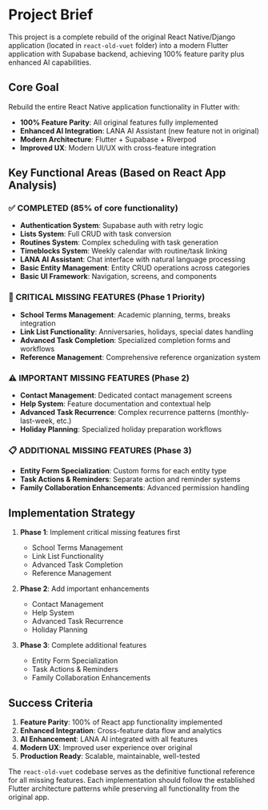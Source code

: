 # Project Brief

This project is a complete rebuild of the original React Native/Django application (located in `react-old-vuet` folder) into a modern Flutter application with Supabase backend, achieving 100% feature parity plus enhanced AI capabilities.

## Core Goal
Rebuild the entire React Native application functionality in Flutter with:
- **100% Feature Parity**: All original features fully implemented
- **Enhanced AI Integration**: LANA AI Assistant (new feature not in original)
- **Modern Architecture**: Flutter + Supabase + Riverpod
- **Improved UX**: Modern UI/UX with cross-feature integration

## Key Functional Areas (Based on React App Analysis)

### ✅ COMPLETED (85% of core functionality)
- **Authentication System**: Supabase auth with retry logic
- **Lists System**: Full CRUD with task conversion
- **Routines System**: Complex scheduling with task generation
- **Timeblocks System**: Weekly calendar with routine/task linking
- **LANA AI Assistant**: Chat interface with natural language processing
- **Basic Entity Management**: Entity CRUD operations across categories
- **Basic UI Framework**: Navigation, screens, and components

### 🚨 CRITICAL MISSING FEATURES (Phase 1 Priority)
- **School Terms Management**: Academic planning, terms, breaks integration
- **Link List Functionality**: Anniversaries, holidays, special dates handling
- **Advanced Task Completion**: Specialized completion forms and workflows
- **Reference Management**: Comprehensive reference organization system

### ⚠️ IMPORTANT MISSING FEATURES (Phase 2)
- **Contact Management**: Dedicated contact management screens
- **Help System**: Feature documentation and contextual help
- **Advanced Task Recurrence**: Complex recurrence patterns (monthly-last-week, etc.)
- **Holiday Planning**: Specialized holiday preparation workflows

### 📋 ADDITIONAL MISSING FEATURES (Phase 3)
- **Entity Form Specialization**: Custom forms for each entity type
- **Task Actions & Reminders**: Separate action and reminder systems
- **Family Collaboration Enhancements**: Advanced permission handling

## Implementation Strategy
1. **Phase 1**: Implement critical missing features first
   - School Terms Management
   - Link List Functionality
   - Advanced Task Completion
   - Reference Management

2. **Phase 2**: Add important enhancements
   - Contact Management
   - Help System
   - Advanced Task Recurrence
   - Holiday Planning

3. **Phase 3**: Complete additional features
   - Entity Form Specialization
   - Task Actions & Reminders
   - Family Collaboration Enhancements

## Success Criteria
1. **Feature Parity**: 100% of React app functionality implemented
2. **Enhanced Integration**: Cross-feature data flow and analytics
3. **AI Enhancement**: LANA AI integrated with all features
4. **Modern UX**: Improved user experience over original
5. **Production Ready**: Scalable, maintainable, well-tested

The `react-old-vuet` codebase serves as the definitive functional reference for all missing features. Each implementation should follow the established Flutter architecture patterns while preserving all functionality from the original app.
